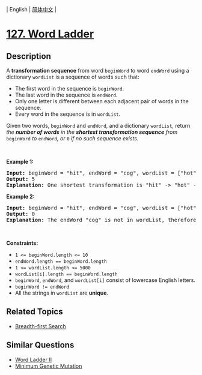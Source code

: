 
| English | [简体中文](README.md) |

# [127. Word Ladder](https://leetcode-cn.com/problems/word-ladder/)

## Description

<p>A <strong>transformation sequence</strong> from word <code>beginWord</code> to word <code>endWord</code> using a dictionary <code>wordList</code> is a sequence of words such that:</p>

<ul>
	<li>The first word in the sequence is <code>beginWord</code>.</li>
	<li>The last word in the sequence is <code>endWord</code>.</li>
	<li>Only one letter is different between each adjacent pair of words in the sequence.</li>
	<li>Every word in the sequence is in <code>wordList</code>.</li>
</ul>

<p>Given two words, <code>beginWord</code> and <code>endWord</code>, and a dictionary <code>wordList</code>, return <em>the <strong>number of words</strong> in the <strong>shortest transformation sequence</strong> from</em> <code>beginWord</code> <em>to</em> <code>endWord</code><em>, or </em><code>0</code><em> if no such sequence exists.</em></p>

<p>&nbsp;</p>
<p><strong>Example 1:</strong></p>

<pre>
<strong>Input:</strong> beginWord = &quot;hit&quot;, endWord = &quot;cog&quot;, wordList = [&quot;hot&quot;,&quot;dot&quot;,&quot;dog&quot;,&quot;lot&quot;,&quot;log&quot;,&quot;cog&quot;]
<strong>Output:</strong> 5
<strong>Explanation:</strong> One shortest transformation is &quot;hit&quot; -&gt; &quot;hot&quot; -&gt; &quot;dot&quot; -&gt; &quot;dog&quot; -&gt; &quot;cog&quot; with 5 words.
</pre>

<p><strong>Example 2:</strong></p>

<pre>
<strong>Input:</strong> beginWord = &quot;hit&quot;, endWord = &quot;cog&quot;, wordList = [&quot;hot&quot;,&quot;dot&quot;,&quot;dog&quot;,&quot;lot&quot;,&quot;log&quot;]
<strong>Output:</strong> 0
<strong>Explanation:</strong> The endWord &quot;cog&quot; is not in wordList, therefore there is no possible transformation.
</pre>

<p>&nbsp;</p>
<p><strong>Constraints:</strong></p>

<ul>
	<li><code>1 &lt;= beginWord.length &lt;= 10</code></li>
	<li><code>endWord.length == beginWord.length</code></li>
	<li><code>1 &lt;= wordList.length &lt;= 5000</code></li>
	<li><code>wordList[i].length == beginWord.length</code></li>
	<li><code>beginWord</code>, <code>endWord</code>, and <code>wordList[i]</code> consist of lowercase English letters.</li>
	<li><code>beginWord != endWord</code></li>
	<li>All the strings in <code>wordList</code> are <strong>unique</strong>.</li>
</ul>


## Related Topics

- [Breadth-first Search](https://leetcode-cn.com/tag/breadth-first-search)

## Similar Questions

- [Word Ladder II](../word-ladder-ii/README_EN.md)
- [Minimum Genetic Mutation](../minimum-genetic-mutation/README_EN.md)
